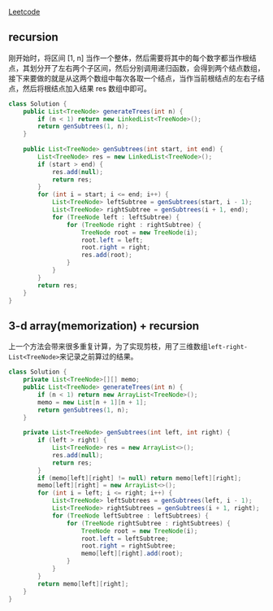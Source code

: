 [Leetcode](https://leetcode.com/problems/unique-binary-search-trees-ii/)

## recursion

刚开始时，将区间 [1, n] 当作一个整体，然后需要将其中的每个数字都当作根结点，其划分开了左右两个子区间，然后分别调用递归函数，会得到两个结点数组，接下来要做的就是从这两个数组中每次各取一个结点，当作当前根结点的左右子结点，然后将根结点加入结果 res 数组中即可。

```java
class Solution {
    public List<TreeNode> generateTrees(int n) {
        if (n < 1) return new LinkedList<TreeNode>();
        return genSubtrees(1, n);
    }
    
    public List<TreeNode> genSubtrees(int start, int end) {
        List<TreeNode> res = new LinkedList<TreeNode>();
        if (start > end) {
            res.add(null);
            return res;
        }
        for (int i = start; i <= end; i++) {
            List<TreeNode> leftSubtree = genSubtrees(start, i - 1);
            List<TreeNode> rightSubtree = genSubtrees(i + 1, end);
            for (TreeNode left : leftSubtree) {
                for (TreeNode right : rightSubtree) {
                    TreeNode root = new TreeNode(i);
                    root.left = left;
                    root.right = right;
                    res.add(root);
                }
            }
        }
        return res;
    }
}
```

## 3-d array(memorization) + recursion

上一个方法会带来很多重复计算，为了实现剪枝，用了三维数组`left-right-List<TreeNode>`来记录之前算过的结果。

```java
class Solution {
    private List<TreeNode>[][] memo;
    public List<TreeNode> generateTrees(int n) {
        if (n < 1) return new ArrayList<TreeNode>();
        memo = new List[n + 1][n + 1];
        return genSubtrees(1, n);
    }
    
    private List<TreeNode> genSubtrees(int left, int right) {
        if (left > right) {
            List<TreeNode> res = new ArrayList<>();
            res.add(null);
            return res;
        }
        if (memo[left][right] != null) return memo[left][right];
        memo[left][right] = new ArrayList<>();
        for (int i = left; i <= right; i++) {
            List<TreeNode> leftSubtrees = genSubtrees(left, i - 1);
            List<TreeNode> rightSubtrees = genSubtrees(i + 1, right);
            for (TreeNode leftSubtree : leftSubtrees) {
                for (TreeNode rightSubtree : rightSubtrees) {
                    TreeNode root = new TreeNode(i);
                    root.left = leftSubtree;
                    root.right = rightSubtree;
                    memo[left][right].add(root);
                }
            }
        }
        return memo[left][right];
    }
}
```
